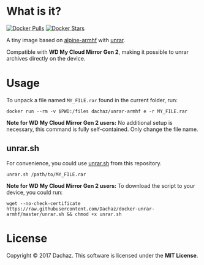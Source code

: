 # What is it?

[![Docker Pulls](https://img.shields.io/docker/pulls/dachaz/unrar-armhf.svg?style=flat-square)](https://hub.docker.com/r/dachaz/unrar-armhf/) [![Docker Stars](https://img.shields.io/docker/stars/dachaz/unrar-armhf.svg?style=flat-square)](https://hub.docker.com/r/dachaz/unrar-armhf/)

A tiny image based on [alpine-armhf](https://hub.docker.com/r/ogomez/arm32v7-alpine/) with [unrar](https://pkgs.alpinelinux.org/package/edge/main/armhf/unrar).

Compatible with **WD My Cloud Mirror Gen 2**, making it possible to unrar archives directly on the device.


# Usage

To unpack a file named `MY_FILE.rar` found in the current folder, run:

```shell
docker run --rm -v $PWD:/files dachaz/unrar-armhf e -r MY_FILE.rar
```

**Note for WD My Cloud Mirror Gen 2 users:** No additional setup is necessary, this command is fully self-contained. Only change the file name.

## unrar.sh

For convenience, you could use [unrar.sh](unrar.sh) from this repository.

```shell
unrar.sh /path/to/MY_FILE.rar
```

**Note for WD My Cloud Mirror Gen 2 users:** To download the script to your device, you could run:

```shell
wget --no-check-certificate https://raw.githubusercontent.com/Dachaz/docker-unrar-armhf/master/unrar.sh && chmod +x unrar.sh
```

# License

Copyright © 2017 Dachaz. This software is licensed under the **MIT License**.
